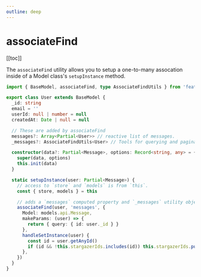 ```yaml
---
outline: deep
---
```


<script setup>
import Badge from '../components/Badge.vue'
import BlockQuote from '../components/BlockQuote.vue'
</script>

# associateFind

[[toc]]

The `associateFind` utility allows you to setup a one-to-many assocation inside of a Model class's `setupInstance` method.

```ts
import { BaseModel, associateFind, type AssociateFindUtils } from 'feathers-pinia'

export class User extends BaseModel {
  _id: string
  email = ''
  userId: null | number = null
  createdAt: Date | null = null

  // These are added by associateFind
  messages?: Array<Partial<User>> // reactive list of messages.
  _messages?: AssociateFindUtils<User> // Tools for querying and paginating messages.

  constructor(data?: Partial<Message>, options: Record<string, any> = {}) {
    super(data, options)
    this.init(data)
  }

  static setupInstance(user: Partial<Message>) {
    // access to `store` and `models` is from `this`.
    const { store, models } = this

    // adds a `messages` computed property and `_messages` utility object.
    associateFind(user, 'messages', {
      Model: models.api.Message,
      makeParams: (user) => {
        return { query: { id: user._id } }
      },
      handleSetInstance(user) {
        const id = user.getAnyId()
        if (id && !this.stargazerIds.includes(id)) this.stargazerIds.push(id)
      },
    })
  }
}
```